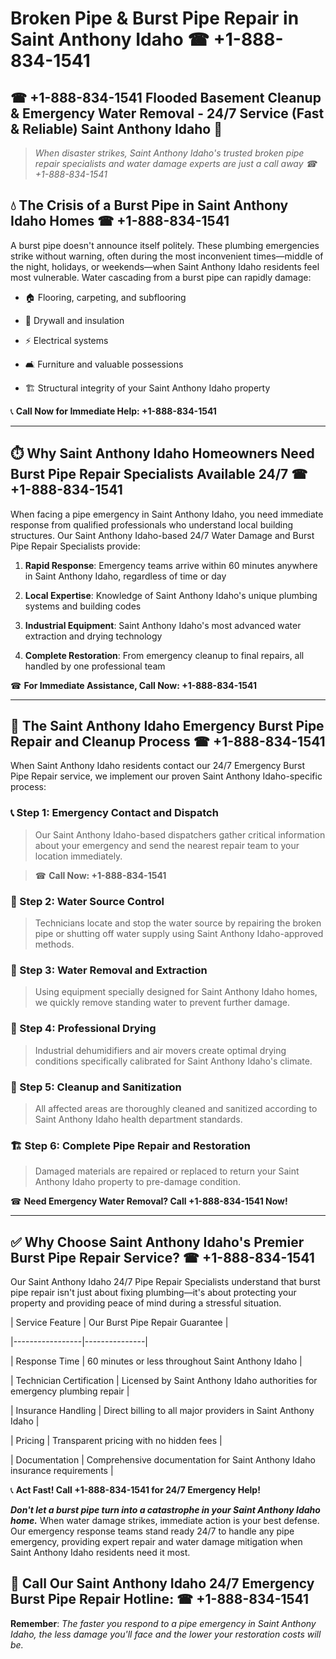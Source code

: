 # Broken Pipe & Burst Pipe Repair in Saint Anthony Idaho ☎ +1-888-834-1541  
## ☎ +1-888-834-1541 Flooded Basement Cleanup & Emergency Water Removal - 24/7 Service (Fast & Reliable) Saint Anthony Idaho 🚨  

> *When disaster strikes, Saint Anthony Idaho's trusted broken pipe repair specialists and water damage experts are just a call away ☎ +1-888-834-1541*  

## 💧 The Crisis of a Burst Pipe in Saint Anthony Idaho Homes ☎ +1-888-834-1541  

A burst pipe doesn't announce itself politely. These plumbing emergencies strike without warning, often during the most inconvenient times—middle of the night, holidays, or weekends—when Saint Anthony Idaho residents feel most vulnerable. Water cascading from a burst pipe can rapidly damage:  

* 🏠 Flooring, carpeting, and subflooring  
* 🧱 Drywall and insulation  
* ⚡ Electrical systems  
* 🛋️ Furniture and valuable possessions  
* 🏗️ Structural integrity of your Saint Anthony Idaho property  

📞 **Call Now for Immediate Help: +1-888-834-1541**  

---  

## ⏱️ Why Saint Anthony Idaho Homeowners Need Burst Pipe Repair Specialists Available 24/7 ☎ +1-888-834-1541  

When facing a pipe emergency in Saint Anthony Idaho, you need immediate response from qualified professionals who understand local building structures. Our Saint Anthony Idaho-based 24/7 Water Damage and Burst Pipe Repair Specialists provide:  

1. **Rapid Response**: Emergency teams arrive within 60 minutes anywhere in Saint Anthony Idaho, regardless of time or day  
2. **Local Expertise**: Knowledge of Saint Anthony Idaho's unique plumbing systems and building codes  
3. **Industrial Equipment**: Saint Anthony Idaho's most advanced water extraction and drying technology  
4. **Complete Restoration**: From emergency cleanup to final repairs, all handled by one professional team  

☎ **For Immediate Assistance, Call Now: +1-888-834-1541**  

---  

## 🔧 The Saint Anthony Idaho Emergency Burst Pipe Repair and Cleanup Process ☎ +1-888-834-1541  

When Saint Anthony Idaho residents contact our 24/7 Emergency Burst Pipe Repair service, we implement our proven Saint Anthony Idaho-specific process:  

### 📞 Step 1: Emergency Contact and Dispatch  
> Our Saint Anthony Idaho-based dispatchers gather critical information about your emergency and send the nearest repair team to your location immediately.  
> ☎ **Call Now: +1-888-834-1541**  

### 🚿 Step 2: Water Source Control  
> Technicians locate and stop the water source by repairing the broken pipe or shutting off water supply using Saint Anthony Idaho-approved methods.  

### 🌊 Step 3: Water Removal and Extraction  
> Using equipment specially designed for Saint Anthony Idaho homes, we quickly remove standing water to prevent further damage.  

### 💨 Step 4: Professional Drying  
> Industrial dehumidifiers and air movers create optimal drying conditions specifically calibrated for Saint Anthony Idaho's climate.  

### 🧼 Step 5: Cleanup and Sanitization  
> All affected areas are thoroughly cleaned and sanitized according to Saint Anthony Idaho health department standards.  

### 🏗️ Step 6: Complete Pipe Repair and Restoration  
> Damaged materials are repaired or replaced to return your Saint Anthony Idaho property to pre-damage condition.  

☎ **Need Emergency Water Removal? Call +1-888-834-1541 Now!**  

---  

## ✅ Why Choose Saint Anthony Idaho's Premier Burst Pipe Repair Service? ☎ +1-888-834-1541  

Our Saint Anthony Idaho 24/7 Pipe Repair Specialists understand that burst pipe repair isn't just about fixing plumbing—it's about protecting your property and providing peace of mind during a stressful situation.  

| Service Feature | Our Burst Pipe Repair Guarantee |  
|-----------------|---------------|  
| Response Time | 60 minutes or less throughout Saint Anthony Idaho |  
| Technician Certification | Licensed by Saint Anthony Idaho authorities for emergency plumbing repair |  
| Insurance Handling | Direct billing to all major providers in Saint Anthony Idaho |  
| Pricing | Transparent pricing with no hidden fees |  
| Documentation | Comprehensive documentation for Saint Anthony Idaho insurance requirements |  

📞 **Act Fast! Call +1-888-834-1541 for 24/7 Emergency Help!**  

***Don't let a burst pipe turn into a catastrophe in your Saint Anthony Idaho home.*** When water damage strikes, immediate action is your best defense. Our emergency response teams stand ready 24/7 to handle any pipe emergency, providing expert repair and water damage mitigation when Saint Anthony Idaho residents need it most.  

## 📱 Call Our Saint Anthony Idaho 24/7 Emergency Burst Pipe Repair Hotline: ☎ +1-888-834-1541  

**Remember**: *The faster you respond to a pipe emergency in Saint Anthony Idaho, the less damage you'll face and the lower your restoration costs will be.*